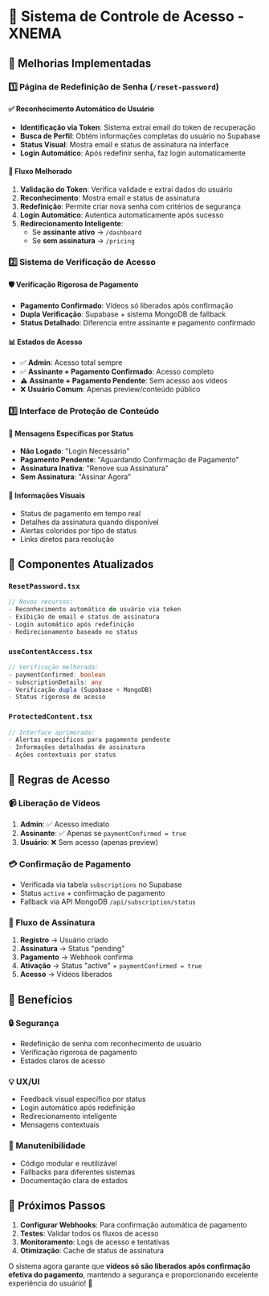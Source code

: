 # 🔐 Sistema de Controle de Acesso - XNEMA

## 🎯 Melhorias Implementadas

### 1️⃣ Página de Redefinição de Senha (`/reset-password`)

#### ✅ Reconhecimento Automático do Usuário

- **Identificação via Token**: Sistema extrai email do token de recuperação
- **Busca de Perfil**: Obtém informações completas do usuário no Supabase
- **Status Visual**: Mostra email e status de assinatura na interface
- **Login Automático**: Após redefinir senha, faz login automaticamente

#### 🔄 Fluxo Melhorado

1. **Validação do Token**: Verifica validade e extrai dados do usuário
2. **Reconhecimento**: Mostra email e status de assinatura
3. **Redefinição**: Permite criar nova senha com critérios de segurança
4. **Login Automático**: Autentica automaticamente após sucesso
5. **Redirecionamento Inteligente**:
   - Se **assinante ativo** → `/dashboard`
   - Se **sem assinatura** → `/pricing`

### 2️⃣ Sistema de Verificação de Acesso

#### 🛡️ Verificação Rigorosa de Pagamento

- **Pagamento Confirmado**: Vídeos só liberados após confirmação
- **Dupla Verificação**: Supabase + sistema MongoDB de fallback
- **Status Detalhado**: Diferencia entre assinante e pagamento confirmado

#### 📊 Estados de Acesso

- ✅ **Admin**: Acesso total sempre
- ✅ **Assinante + Pagamento Confirmado**: Acesso completo
- ⚠️ **Assinante + Pagamento Pendente**: Sem acesso aos vídeos
- ❌ **Usuário Comum**: Apenas preview/conteúdo público

### 3️⃣ Interface de Proteção de Conteúdo

#### 🎨 Mensagens Específicas por Status

- **Não Logado**: "Login Necessário"
- **Pagamento Pendente**: "Aguardando Confirmação de Pagamento"
- **Assinatura Inativa**: "Renove sua Assinatura"
- **Sem Assinatura**: "Assinar Agora"

#### 📱 Informações Visuais

- Status de pagamento em tempo real
- Detalhes da assinatura quando disponível
- Alertas coloridos por tipo de status
- Links diretos para resolução

## 🔧 Componentes Atualizados

### `ResetPassword.tsx`

```typescript
// Novos recursos:
- Reconhecimento automático do usuário via token
- Exibição de email e status de assinatura
- Login automático após redefinição
- Redirecionamento baseado no status
```

### `useContentAccess.tsx`

```typescript
// Verificação melhorada:
- paymentConfirmed: boolean
- subscriptionDetails: any
- Verificação dupla (Supabase + MongoDB)
- Status rigoroso de acesso
```

### `ProtectedContent.tsx`

```typescript
// Interface aprimorada:
- Alertas específicos para pagamento pendente
- Informações detalhadas de assinatura
- Ações contextuais por status
```

## 🚨 Regras de Acesso

### 📹 Liberação de Vídeos

1. **Admin**: ✅ Acesso imediato
2. **Assinante**: ✅ Apenas se `paymentConfirmed = true`
3. **Usuário**: ❌ Sem acesso (apenas preview)

### 💳 Confirmação de Pagamento

- Verificada via tabela `subscriptions` no Supabase
- Status `active` + confirmação de pagamento
- Fallback via API MongoDB `/api/subscription/status`

### 🔄 Fluxo de Assinatura

1. **Registro** → Usuário criado
2. **Assinatura** → Status "pending"
3. **Pagamento** → Webhook confirma
4. **Ativação** → Status "active" + `paymentConfirmed = true`
5. **Acesso** → Vídeos liberados

## 🎯 Benefícios

### 🔒 Segurança

- Redefinição de senha com reconhecimento de usuário
- Verificação rigorosa de pagamento
- Estados claros de acesso

### 💡 UX/UI

- Feedback visual específico por status
- Login automático após redefinição
- Redirecionamento inteligente
- Mensagens contextuais

### 🔧 Manutenibilidade

- Código modular e reutilizável
- Fallbacks para diferentes sistemas
- Documentação clara de estados

## 🚀 Próximos Passos

1. **Configurar Webhooks**: Para confirmação automática de pagamento
2. **Testes**: Validar todos os fluxos de acesso
3. **Monitoramento**: Logs de acesso e tentativas
4. **Otimização**: Cache de status de assinatura

O sistema agora garante que **vídeos só são liberados após confirmação efetiva do pagamento**, mantendo a segurança e proporcionando excelente experiência do usuário! 🎉
